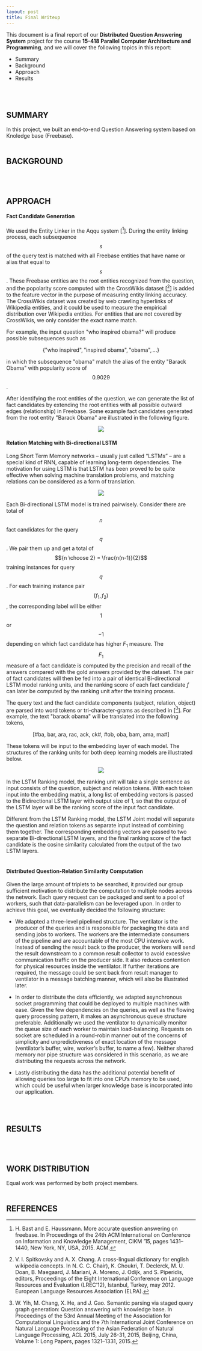 ```yaml
---
layout: post
title: Final Writeup
---
```


This document is a final report of our **Distributed Question Answering System** project for the course **15-418 Parallel Computer Architecture and Programming**, 
and we will cover the following topics in this report:
* Summary
* Background
* Approach
* Results

<br><br>

## SUMMARY
In this project, we built an end-to-end Question Answering system based on Knoledge base (Freebase). 
<br><br>



## BACKGROUND
<br><br>




## APPROACH
#### Fact Candidate Generation
We used the Entity Linker in the Aqqu system [[^fn1]]. During the entity linking process, each subsequence $$s$$ of the query text is matched with all Freebase entities that have name or alias that equal to $$s$$. These Freebase entities are the root entities recognized from the question, and the popolarity score computed with the CrossWikis dataset [[^fn8]] is added to the feature vector in the purpose of measuring entity linking accuracy. The CrossWikis dataset was created by web crawling hyperlinks of Wikipedia entities, and it could be used to measure the empirical distribution over Wikipedia entities. For entities that are not covered by CrossWikis, we only consider the exact name match.

For example, the input question "who inspired obama?" will produce possible subsequences such as 

$$\Big\{ \text{"who inspired"}, \text{"inspired obama"}, \text{"obama"}, ...\Big\}$$

in which the subsequence "obama" match the alias of the entity "Barack Obama" with popularity score of $$0.9029$$.

After identifying the root entities of the question, we can generate the list of fact candidates by extending the root entities with all possible outward edges (relationship) in Freebase. Some example fact candidates generated from the root entity "Barack Obama" are illustrated in the following figure. 

<div style="text-align:center">
<img src="https://xiaozhuyfk.github.io/parallel/images/candidates.png" />
</div>






#### Relation Matching with Bi-directional LSTM
Long Short Term Memory networks – usually just called “LSTMs” – are a special kind of RNN, capable of learning long-term dependencies. The motivation for using LSTM is that LSTM has been proved to be quite effective when solving machine translation problems, and matching relations can be considered as a form of translation.

<div style="text-align:center">
<img src="https://xiaozhuyfk.github.io/parallel/images/LSTM3-chain.png" />
</div>

Each Bi-directional LSTM model is trained pairwisely. Consider there are total of $$n$$ fact candidates for the query $$q$$. We pair them up and get a total of $${n \choose 2} = \frac{n(n-1)}{2}$$ training instances for query $$q$$. For each training instance pair $$(f_1, f_2)$$, the corresponding label will be either $$1$$ or $$-1$$ depending on which fact candidate has higher $F_1$ measure. The $$F_1$$ measure of a fact candidate is computed by the precision and recall of the answers compared with the gold answers provided by the dataset. The pair of fact candidates will then be fed into a pair of identical Bi-directional LSTM model ranking units, and the ranking score of each fact candidate $f$ can later be computed by the ranking unit after the training process.

The query text and the fact candidate components (subject, relation, object) are parsed into word tokens or tri-character-grams as described in [[^fn7]]. For example, the text "barack obama" will be translated into the following tokens,

$$\Big[ \text{#ba, bar, ara, rac, ack, ck#, #ob, oba, bam, ama, ma#}\Big]$$

These tokens will be input to the embedding layer of each model. The structures of the ranking units for both deep learning models are illustrated below.

<div style="text-align:center">
<img src="https://xiaozhuyfk.github.io/parallel/images/lstm.png" />
</div>

In the LSTM Ranking model, the ranking unit will take a single sentence as input consists of the question, subject and relation tokens. With each token input into the embedding matrix, a long list of embedding vectors is passed to the Bidirectional LSTM layer with output size of 1, so that the output of the LSTM layer will be the ranking score of the input fact candidate.

Different from the LSTM Ranking model, the LSTM Joint model will separate the question and relation tokens as separate input instead of combining them together. The corresponding embedding vectors are passed to two separate Bi-directional LSTM layers, and the final ranking score of the fact candidate is the cosine similarity calculated from the output of the two LSTM layers.
<br><br>








#### Distributed Question-Relation Similarity Computation
Given the large amount of triplets to be searched, it provided our group sufficient motivation to distribute the computation to multiple nodes across the network. Each query request can be packaged and sent to a pool of workers, such that data-parallelism can be leveraged upon. In order to achieve this goal, we eventually decided the following structure:

* We adapted a three-level pipelined structure. The ventilator is the producer of the queries and is responsible for packaging the data and sending jobs to workers. The workers are the intermediate consumers of the pipeline and are accountable of the most CPU intensive work. Instead of sending the result back to the producer, the workers will send the result downstream to a common result collector to avoid excessive communication traffic on the producer side. It also reduces contention for physical resources inside the ventilator. If further iterations are required, the message could be sent back from result manager to ventilator in a message batching manner, which will also be illustrated later.

* In order to distribute the data efficiently, we adapted asynchronous socket programming that could be deployed to multiple machines with ease. Given the few dependencies on the queries, as well as the flowing query processing pattern, it makes an asynchronous queue structure preferable. Additionally we used the ventilator to dynamically monitor the queue size of each worker to maintain load-balancing. Requests on socket are scheduled in a round-robin manner out of the concerns of simplicity and unpredictiveness of exact location of the message (ventilator’s buffer, wire, worker’s buffer, to name a few). Neither shared memory nor pipe structure was considered in this scenario, as we are distributing the requests across the network.

* Lastly distributing the data has the additional potential benefit of allowing queries too large to fit into one CPU’s memory to be used, which could be useful when larger knowledge base is incorporated into our application.

<br><br>



## RESULTS
<br><br>



## WORK DISTRIBUTION
Equal work was performed by both project members.
<br><br>



## REFERENCES
[^fn1]: H. Bast and E. Haussmann. More accurate question answering on freebase. In Proceedings of the 24th ACM International on Conference on Information and Knowledge Management, CIKM ’15, pages 1431–1440, New York, NY, USA, 2015. ACM.
[^fn2]: J. Berant, A. Chou, R. Frostig, and P. Liang. Semantic parsing on freebase from question-answer pairs. In Proceedings of the 2013 Conference on Empirical Methods in Natural Language Processing, EMNLP 2013, 18-21 October 2013, Grand Hyatt Seattle, Seattle, Washington, USA, A meeting of SIGDAT, a Special Interest Group of the ACL, pages 1533– 1544, 2013.
[^fn3]: K. Bollacker, C. Evans, P. Paritosh, T. Sturge, and J. Taylor. Freebase: A collaboratively created graph database for structuring human knowledge. In Proceedings of the 2008 ACM SIGMOD International Conference on Management of Data, SIGMOD ’08, pages 1247– 1250, New York, NY, USA, 2008. ACM.
[^fn4]: T. Joachims. Training linear svms in linear time. In Proceedings of the 12th ACM SIGKDD International Conference on Knowledge Discovery and Data Mining, KDD ’06, pages 217– 226, New York, NY, USA, 2006. ACM.
[^fn5]: Y. Shen, X. He, J. Gao, L. Deng, and G. Mesnil. A latent semantic model with convolutional-pooling structure for information retrieval. In Proceedings of the 23rd ACM International Conference on Conference on Information and Knowledge Management, CIKM ’14, pages 101–110, New York, NY, USA, 2014. ACM.
[^fn6]: Y. Shen, X. He, J. Gao, L. Deng, and G. Mesnil. Learning semantic representations using convolutional neural networks for web search. In Proceedings of the 23rd International Conference on World Wide Web, WWW ’14 Companion, pages 373–374, New York, NY, USA, 2014. ACM.
[^fn7]: W. Yih, M. Chang, X. He, and J. Gao. Semantic parsing via staged query graph generation: Question answering with knowledge base. In Proceedings of the 53rd Annual Meeting of the Association for Computational Linguistics and the 7th International Joint Conference on Natural Language Processing of the Asian Federation of Natural Language Processing, ACL 2015, July 26-31, 2015, Beijing, China, Volume 1: Long Papers, pages 1321–1331, 2015.
[^fn8]: V. I. Spitkovsky and A. X. Chang. A cross-lingual dictionary for english wikipedia concepts. In N. C. C. Chair), K. Choukri, T. Declerck, M. U. Doan, B. Maegaard, J. Mariani, A. Moreno, J. Odijk, and S. Piperidis, editors, Proceedings of the Eight International Conference on Language Resources and Evaluation (LREC’12), Istanbul, Turkey, may 2012. European Language Resources Association (ELRA).

